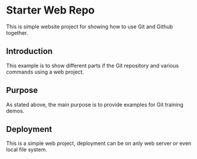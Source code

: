 # Starter Web Repo

This is simple website project for showing how to use Git and Github together.

## Introduction

This example is to show different parts if the Git repository and various commands using a web project.

## Purpose

As stated above, the main purpose is to provide examples for Git training demos. 


## Deployment

This is a simple web project, deployment can be on anly web server or even local file system.